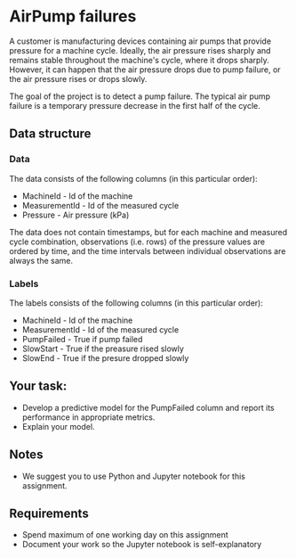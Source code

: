# AirPump failures

A customer is manufacturing devices containing air pumps that provide pressure for a machine cycle. Ideally, the air pressure rises sharply and remains stable throughout the machine's cycle, where it drops sharply. However, it can happen that the air pressure drops due to pump failure, or the air pressure rises or drops slowly.

The goal of the project is to detect a pump failure.
The typical air pump failure is a temporary pressure decrease in the first half of the cycle.


## Data structure


### Data

The data consists of the following columns (in this particular order):

- MachineId - Id of the machine
- MeasurementId - Id of the measured cycle
- Pressure - Air pressure (kPa)

The data does not contain timestamps, but for each machine and measured cycle combination, observations (i.e. rows) of the pressure values are ordered by time, and the time intervals between individual observations are always the same.

### Labels

The labels consists of the following columns (in this particular order):

- MachineId - Id of the machine
- MeasurementId - Id of the measured cycle
- PumpFailed - True if pump failed
- SlowStart - True if the preasure rised slowly
- SlowEnd - True if the presure dropped slowly


## Your task:

- Develop a predictive model for the PumpFailed column and report its performance in appropriate metrics.
- Explain your model.


## Notes

- We suggest you to use Python and Jupyter notebook for this assignment.


## Requirements

- Spend maximum of one working day on this assignment
- Document your work so the Jupyter notebook is self-explanatory
